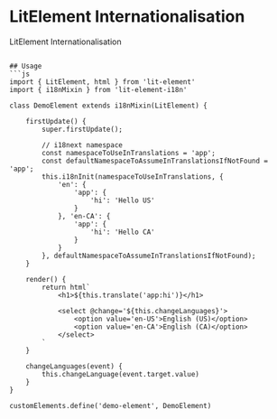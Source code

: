 # LitElement Internationalisation
LitElement Internationalisation

```

## Usage
```js
import { LitElement, html } from 'lit-element'
import { i18nMixin } from 'lit-element-i18n'

class DemoElement extends i18nMixin(LitElement) {

    firstUpdate() {
        super.firstUpdate();

        // i18next namespace
        const namespaceToUseInTranslations = 'app';
        const defaultNamespaceToAssumeInTranslationsIfNotFound = 'app';
        this.i18nInit(namespaceToUseInTranslations, {
            'en': {
                'app': {
                    'hi': 'Hello US'
                }
            }, 'en-CA': {
                'app': {
                    'hi': 'Hello CA'
                }
            }
        }, defaultNamespaceToAssumeInTranslationsIfNotFound);
    }

    render() {
        return html`
            <h1>${this.translate('app:hi')}</h1>

            <select @change='${this.changeLanguages}'>
                <option value='en-US'>English (US)</option>
                <option value='en-CA'>English (CA)</option>
            </select>
        `
    }

    changeLanguages(event) {
        this.changeLanguage(event.target.value)
    }
}

customElements.define('demo-element', DemoElement)
```